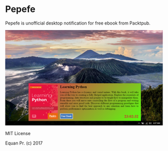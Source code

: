 # Pepefe

Pepefe is unofficial desktop notification for free ebook from Packtpub.


![screenshot](screenshot.png)

MIT License

Equan Pr. (c) 2017
